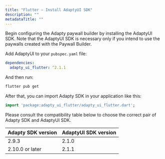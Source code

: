 ```yaml
---
title: "Flutter – Install AdaptyUI SDK"
description: ""
metadataTitle: ""
---
```


Begin configuring the Adapty paywall builder by installing the AdaptyUI SDK. Note that the AdaptyUI SDK is necessary only if you intend to use the paywalls created with the Paywall Builder.

Add AdaptyUI to your `pubspec.yaml` file:

```yaml title="pubspec.yaml"
dependencies:
  adapty_ui_flutter: ^2.1.1
```

And then run:

```bash title="Bash"
flutter pub get
```

After that, you can import Adapty SDK in your application like this:

```dart title="Dart"
import 'package:adapty_ui_flutter/adapty_ui_flutter.dart';
```

Please consult the compatibility table below to choose the correct pair of Adapty SDK and AdaptyUI SDK.

| Adapty SDK version | AdaptyUI SDK version |
| :----------------- | :------------------- |
| 2.9.3              | 2.1.0                |
| 2.10.0 or later    | 2.1.1                |